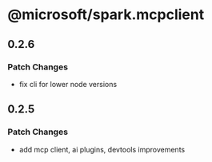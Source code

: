 # @microsoft/spark.mcpclient

## 0.2.6

### Patch Changes

- fix cli for lower node versions

## 0.2.5

### Patch Changes

- add mcp client, ai plugins, devtools improvements
